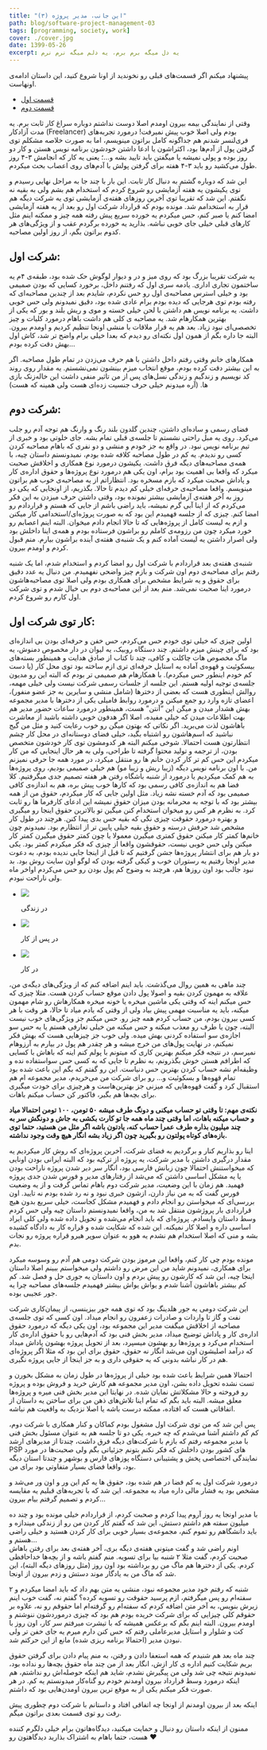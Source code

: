 ```yaml
---
title: "این جانب، مدیر پروژه (۳)"
path: blog/software-project-management-03
tags: [programming, society, work]
cover: ./cover.jpg
date: 1399-05-26
excerpt: یه دل میگه برم برم، یه دلم میگه نرم نرم
---
```


پیشنهاد میکنم اگر قسمت‌های قبلی رو نخوندید از اونا شروع کنید، این داستان ادامه‌ی اونهاست.

*   [قسمت اول](https://ssshojaei.ir/blog/post/software-project-management)
*   [قسمت دوم](https://ssshojaei.ir/blog/post/experiences-programmer)

وقتی از نمایندگی بیمه بیرون اومدم اصلا دوست نداشتم دوباره سراغ کار ثابت برم. یه مدت آزادکار (Freelancer) بودم ولی اصلا خوب پیش نمیرفت! درمورد تجربه‌های فری‌لنسر شدنم هم جداگونه کامل براتون مینویسم، اما به صورت خلاصه مشکلم توی گرفتن پول از آدم‌ها بود، اکثراشون یا ادعا داشتن خودشون برنامه نویس هستن و کار دو روز بوده و پولی نمیشه یا میگفتن باید تایید بشه و…؛ یعنی یه کار که انجامش ۳-۴ روز طول می‌کشید رو باید ۳-۴ هفته برای گرفتن پولش با آدم‌های روی اعصاب بحث میکردم.

این شد که دوباره گشتم به دنبال کار ثابت. این بار با چند جا به مراحل نهایی رسیدم و توی یکیشون یه هفته آزمایشی رو شروع کردم که استخدام هم بشم ولی به بقیه نه نگفتم. این شد که تقریبا توی آخرین روزهای هفته‌ی آزمایشی توی یه شرکت دیگه هم قرار به استخدامم شد. مونده بودم که قرارداد شرکت اول رو بعد از یه هفته آزمایشی امضا کنم یا صبر کنم، حس میکردم یه خورده سریع پیش رفته همه چیز و ممکنه اینم مثل کارهای قبلی خیلی جای خوبی نباشه. بذارید یه خورده برگردم عقب و از ویژگی‌های هر کدوم براتون بگم، از روز اولین مصاحبه.

شرکت اول:
---------

یه شرکت تقریبا بزرگ بود که روی میز و در و دیوار لوگوش حک شده بود، طبقه‌ی ۴م یه ساختمون تجاری اداری. یادمه سری اول که رفتنم داخل، برخورد کسایی که بودن صمیمی بود و خیلی استرس مصاحبه‌ی اول رو حس نکردم، شایدم بعد از چندین مصاحبه‌ای که رفته بودم توی هرجایی که دیده بودم برام عادی شده بود، دقیق نمیدونم ولی حس خوبی داشت. یه برنامه نویس هم داشتن با لحن خیلی خسته و موی و ریش بلند و بور که یکی از بهترین همکارهام شد. یه مصاحبه ی کلی هم داشت باهام درمورد کلیات و چیز تخصصی‌ای نبود زیاد. بعد هم یه قرار ملاقات با منشی اونجا تنظیم کردیم و اومدم بیرون. البته جا داره بگم از همون اول نکته‌ای رو دیدم که بعدا خیلی برام واضح تر شد، کاش اول بهش دقت کرده بودم…

همکارهای خانم وقتی رفتم داخل داشتن با هم حرف می‌زدن در تمام طول مصاحبه. اگر به این بیشتر دقت کرده بودم، موقع انتخاب میزم بینشون نمی‌نشستم. یه مقدار روی روند کد نویسیم و زندگیم و زندگی نسل‌های پس از من تاثیر منفی داشت این خاله‌زنک بازی ها. (آره میدونم خیلی حرف جنسیت زده‌ای هست ولی همینه که هست)

شرکت دوم:
---------

فضای رسمی و ساده‌ای داشتن، چندین گلدون بلند رنگ و وارنگ هم توجه آدم رو جلب می‌کرد. روی یه مبل راحتی نشستم تا جلسه‌ی قبلی تمام بشه. جای خلوتی بود و خبری از تیم برنامه نویس نبود. در واقع به جز خودم و منشی و دو نفری که باهام مصاحبه کردن کسی رو ندیدم. یه کم در طول مصاحبه کلافه شده بودم، نمیدونستم داستان چیه، با همه‌ی مصاحبه‌های دیگه فرق داشت. یکیشون درمورد نوع همکاری و اخلاقش صحبت میکرد که واقعا بی اهمیت بود برام، اون یکی هم درمورد نوع پروژه‌ها و حقوق اداره‌ی کار و پاداش صحبت میکرد که بازم مسخره بود. انتظاراتم از یه مصاحبه‌ی خوب هم براتون مینویسم. واقعا مصاحبه‌ی حرفه‌ای خیلی کم دیدم تا حالا. بگذریم، از اونجایی که یکی دو روز به آخر هفته‌ی آزمایشی بیشتر نمونده بود، وقتی داشتن حرف میزدن به این فکر می‌کردم که از اینا آبی گرم نمیشه، باید راضی باشم از جایی که هستم و قراردادم رو امضا کنم. چیزی که از جلسه فهمیدم این بود که به صورت پروژه‌ای/استخدامی کار میکنن و ازم یه لیست کامل از پروژه‌هایی که تا حالا انجام دادم میخوان. البته اینم اعصابم رو خورد میکرد چون من رزومه‌ی کاملم رو براشون فرستاده بودم و همه‌ی اینا داخلش بود ولی اصرار داشتن یه لیست آماده کنم و یک شنبه‌ی هفته‌ی آینده براشون بیارم. منم قبول کردم و اومدم بیرون.

شنبه‌ی هفته‌ی بعد قراردادم با شرکت اول رو امضا کردم و استخدام شدم، اما یک شنبه رفتم برای مصاحبه‌ی دوم اون شرکت و بازم چیز واضحی نفهمیدم. من دنبال یه عدد دقیق برای حقوق و یه شرایط مشخص برای همکاری بودم ولی اصلا توی مصاحبه‌هاشون درمورد اینا صحبت نمی‌شد. منم بعد از این مصاحبه‌ی دوم بی خیال شدم و توی شرکت اول کارم رو شروع کردم.

کار توی شرکت اول:
-----------------

اولین چیزی که خیلی توی خودم حس می‌کردم، حس خفن و حرفه‌ای بودن بی اندازه‌ای بود که برای چینش میزم داشتم. چند دستگاه روبیک، یه لیوان در دار مخصوص دمنوش، یه ماگ مخصوص هات چاکلت و کافی، چند تا کتاب از صادق هدایت و همینطور بسته‌های بیسکوئیت و قهوه‌ی آماده یه استایل حرفه‌ای تری ازم ساخته بود توی محل کار (یا دست کم خودم اینطور حس میکردم). با همکارهام هم صمیمی تر بودم که البته این رو مدیون جلسه‌ی توجیه اولیه هستم. این جلسه از جلسات رسمی شرکت نیست ولی خیلی مهمه، روالش اینطوری هست که بعضی از دخترها (شامل منشی و سایرین به جز عضو منفور)، اعضای تازه وارد رو جمع میکنن و درمورد روابط فامیلی یکی از دخترها با مدیر مجموعه بهش هشدار میدن و میگن این “آنتن” هست، همینطور درمورد ساعات حضور مدیر هم بهت اطلاعات میدن که خیلی مفیده، اصلا اگر هدفون خوبی داشته باشید از معاشرت باهاشون لذت می‌برید. اگر نکاتی که بهتون میگن رو خوب رعایت کنید و مثل من گیج نباشید که اسم‌هاشون رو اشتباه بگید، خیلی فضای دوستانه‌ای در محل کار چشم انتظارتون هست احتمالا. شوخی میکنم البته هر کدومشون توی کار خودشون متخصص بودن، از ترجمه و تولید محتوا گرفته تا طراحی، ولی به هر حال اینجایی که من کار میکردم این حس کم تر کار کردن خانم ها رو منتقل میکرد، در مورد همه جا حرفی نمیزنم من. با اون برنامه نویس دیگه (زیبا ریش و زیبا مو) هم خیلی صمیمی بودیم، روی پروژه‌ها به هم کمک میکردیم یا درمورد از شنبه باشگاه رفتن هر هفته تصمیم جدی میگرفتیم. کلا فضا هم به اندازه‌ی کافی رسمی بود که کارها خوب پیش بره، هم به اندازه‌ی کافی صمیمی بود که آدم خسته نشه زیاد. مثل اولین جایی که کار میکردم، حقوق من از همه بیشتر بود که با توجه به محرمانه بودن میزان حقوق نمیشه این ادعای کارفرما ها رو ثابت کرد. به نظرم هر کس رو میخوان استخدام کنن میگین تو بالاترین حقوق اینجا رو میگیری و بهتره درمورد حقوقت چیزی نگی که بقیه حس بدی پیدا کنن. هرچند در طول کار مشخص شد حرفش درسته و حقوق بقیه خیلی پایین تر از انتظارم بود. نمیدونم چون خانم‌ها کمتر کار میکنن حقوق کمتری میگیرن معمولا یا چون کمتر حقوق میگیرن کمتر کار میکنن ولی حس خوبی نیست، حقوقشون واقعا از چیزی که فکر میکردم کمتر بود. یکی دو بار هم برای انتشار پروژه‌ها جشن گرفتیم که تا قبل از اینجا جایی ندیده بودم، به دعوت مدیر اونجا رفتیم یه رستوران خوب و کیکی گرفته بودن که لوگو اون سایت روش بود. بد نبود جالب بود اون روزها هم، هرچند به وضوح کم پول بودن رو حس می‌کردم اواخر ماه ولی ناراحت نبودم.

*   ![](photo_2020-08-16_00-20-46-576x1024.jpg)
    
    در زندگی
    
*   ![](photo_2020-08-16_00-20-55-576x1024.jpg)
    
    در پس از کار
    
*   ![](photo_2020-08-16_00-20-35-576x1024.jpg)
    
    در کار


چند ماهی به همین روال می‌گذشت. باید اینم اضافه کنم که از ویژگی‌های دیگه‌ی من، علاقه به مهمون کردن بقیه و اصولا پول دادن موقع حساب کردن هست. مثلا چیزی که حس میکنم اینه که وقتی یکی ماشین میخره یا خونه میخره همکارهاش رو شام مهمون میکنه، باید یه مناسبت مهمی پیش بیاد ولی از وقتی که یادم میاد تا حالا، هر وقت با هر کسی بیرون بودم، من حساب کردم همه چیز رو. حس میکنم جز ویژگی‌های خوب نیست البته، چون یا طرف رو معذب میکنه و حس میکنه من خیلی تعارفی هستم یا یه حس سو اجازه‌ی سو استفاده کردنی بهش میده. ولی خوب جز چیزهایی هست که بهش فکر نمیکنم، در نهایت پول‌های من خرج میشه و هر چقدر هم پول در بیارم به آرزوهام نمیرسم، در نتیجه فکر میکنم بهترین کاری که میتونم با پولم کنم اینه که باهاش با کسایی که اطرافم هستن خوش بگذرونم، به نظرم تا جایی که به کسی حس سواستفاده نده و وظیفه‌ام نشه حساب کردن بهترین حس دنیاست. این رو گفتم که بگم این باعث شده بود تمام قهوه‌ها و بسکوئیت و… رو برای شرکت من می‌خریدم، مدیر مجموعه ام هم استقبال کرد و گفت قهوه‌هایی که میزنی جز بهترین‌‌هاست و هرچیزی برای خودت میگیری برای بچه‌ها هم بگیر، فاکتور کن حساب میکنم باهات.

**نکته‌ی مهم: تا وقتی تو حساب میکنی و دونگ طرف میشه ۵۰ تومن، ۱۰۰ تومن احتمالا میاد و حساب میکنه باهات، اما وقتی چند ماه همه جا تو کارت بکشی به جاش و دونگش سر به چند میلیون بذاره طرف عمرا حساب کنه، یادتون باشه اگر مثل من هستید، حتما توی بازه‌های کوتاه پولتون رو بگیرید چون اگر زیاد بشه انگار هیچ وقت وجود نداشته.**

اینا رو بذاریم کنار و برگردیم به فضای شرکت، آخرین پروژه‌ای که روش کار میکردیم یه مقدار درگیری داشتن با مدیر شرکت، یه پروژه از ترکیه بود که البته ایرانی بودن اونایی که میخواستنش احتمالا چون زبانش فارسی بود، انگار سر دیر شدن پروژه ناراحت بودن یا یه مشکل اساسی داشتن که می‌شد از رفتارهای مدیر و فورس شدن جدی پروژه فهمید. هم زمان با این وضعیت، مدیر شرکت دوم باهام تماس گرفت و از یه وضعیت فورس گفت که به من نیاز دارن، ازشون خبری نبود و نه رد شده بودم نه تایید. اون بررسی‌ای که میخواستن رو انجام دادم و فهمیدم مشکل کجاست، خیلی سریع بدون هیچ قراردادی بار پروژشون منتقل شد به من، واقعا نمیدونستم داستان چیه ولی حس کردم وسط داستان وایسادم. پروژه‌ای که باید انجام می‌شده و تحویل داده شده ولی کلی ایراد اساسی داره و اصلا کار نمیکنه. این شده که شکایت شده و قراره کار به دادگاه کشیده بشه و منی که اصلا استخدام هم نشدم یه هوو به عنوان سوپر هیرو قراره پروژه رو نجات بدم.

مونده بودم چی کار کنم، واقعا این مرموز بودن شرکت دومی هم آدم رو وسوسه میکرد برای همکاری، نمیدونم شاید من این مرض رو داشتم ولی میخواستم ببینم اصلا داستان اینجا چیه، این شد که کارشون رو پیش بردم و اون داستان یه جوری حل و فصل شد. کم کم بیشتر باهاشون آشنا شدم و یواش یواش بیشتر فهمیدم جلسه‌های مصاحبه چرا یه جور عجیبی بوده.

این شرکت دومی یه جور هلدینگ بود که توی همه جور بیزینسی، از پیمان‌کاری شرکت نفت و گاز تا واردات و صادرات زعفرون رو انجام میداد. اون کسی که توی جلسه‌ی مصاحبه از اخلاقش میگفت مدیر این مجموعه بود، اون یکی دیگه که درمورد حقوق اداره‌ی کار و پاداش توضیح میداد، مدیر بخش فنی بود که آدم‌هایی رو با حقوق اداره‌ی کار استخدام می‌کرد و پروژه‌ها رو بهشون میسپرد، بعد از تحویل پروژه بهشون پاداش میداد که درآمد اصلیشون اون می‌شد انگار نه حقوق، حقوق برای این بود که مثلا اگر پروژه‌ای هم در کار نباشه بدونی که یه حقوقی داری و به جز اینجا از جایی پروژه نگیری.

احتمالا همین شرایط باعث شده بود خیلی از پروژه‌ها در طول زمان به مشکل بخورن و تست نشده تحویل داده بشن، اون مدیر مجموعه هم کارش خرید و فروش بوده و پروژه رو فروخته و حالا مشکلاتش نمایان شده. در نهایتا این مدیر بخش فنی میره و پروژه‌ها معلق میشه. البته باید بگم که تمام اینا تلاش‌های ذهن من برای ساختن یه داستان از اتفاقاتی هست که افتاده، ممکنه درست باشه یا اصلا نزدیک به واقعیت هم نباشه.

پس این شد که من توی شرکت اول مشغول بودم کماکان و کنار همکاری با شرکت دوم، کم کم داشتم آشنا می‌شدم که چه خبره. یکی دو تا جلسه هم به عنوان مسئول بخش فنی با مدیر مجموعه رفتم که بازم با شرکت‌های دیگه فرق داشت، چندتا از مدیرهای ارشد PSP های کشور بودن داخلش که فکر نکنم بتونم جزئیاتی بگم ولی صحبت‌ها در مورد نمایندگی اختصاصی پخش و پشتیبانی دستگاه پوزهای فارس و بوشهر و چندتا استان دیگه بود، واقعا فضای بسیار متفاوتی بود برای من.

درمورد شرکت اول یه کم فضا در هم شده بود، حقوق ها یه کم این ور و اون ور می‌شد و مشخص بود یه فشار مالی داره میاد به مجموعه. این شد که با تجربه‌های قبلیم یه مقایسه کردم و تصمیم گرفتم بیام بیرون…

با مدیر اونجا یه روز آروم پیدا کردم و صحبت کردم، از قراردادم خیلی مونده بود و چند ده میلیون سفته هم داشتم دستش، این شد که گفتم کار کردن من رو از زندگی میندازه و باید دانشگاهم رو تموم کنم، مجموعه‌ی بسیار خوبی برای کار کردن هستید و خیلی راضی هستم و…  
اونم راضی شد و گفت میتونی هفته‌ی دیگه بری، آخر هفته‌ی بعد برای رفتن باهاش صحبت کردم، گفت مثلا ۲ شنبه بیا برای تسویه. منم گفتم باشه و از بچه‌ها خداحافظی کردم. یکی از دخترها هم ماگ من رو برداشته بود اون روز (مثل روزهای دیگه البته)، این شد که ماگ من به یادگار موند دستش و زدم بیرون از اونجا.

۲ شنبه که رفتم خود مدیر مجموعه نبود، منشی یه متن بهم داد که باید امضا میکردم و سفته‌ام رو پس میگرفتم، ازم پرسید حقوقت رو تسویه کرده؟ گفتم نه، گفت خوب اینم زیرش بنویس، به آخر متن اضافه کردم که سفته‌ام رو گرفته‌ام اما حقوقم رو نه، علاوه بر حقوقم کلی چیزایی که برای شرکت خریده بودم هم بود که چیزی درموردشون ننوشتم و اومدم بیرون. البته اینم بگم که برعکس همیشه که با تیشرت میرفتم سر کار، اون روز با کت و شلوار و استایل مدیرعاملی رفتم که حس کنن دارم میرم یه جای خفن تر ولی نبودن مدیر (احتمالا برنامه ریزی شده) مانع از این حرکتم شد.

چند ماه بعد هم شنیدم که همه استعفا دادن و رفتن، به منم پیام دادن برای گرفتن حقوق بریم شکایت کنیم اداره ی کار ازش، انگار بعد از من چند ماه حقوق بچه‌ها رو نداده بود، نمیدونم نتیجه چی شد ولی من پیگیرش نشدم، شاید هم اینکه حوصله‌اش رو نداشتم، هم اینکه درمورد وسط قرارداد بیرون اومدنم خودم رو گناه‌کار میدونستم یه کم. در هر صورت فکر میکنم یکی از به موقع ترین بیرون اومدن‌هایی بود که داشتم.

اینکه بعد از بیرون اومدنم از اونجا چه اتفاقی افتاد و داستانم با شرکت دوم چطوری پیش رفت رو توی قسمت بعدی براتون میگم.

ممنون از اینکه داستان رو دنبال و حمایت میکنید، دیدگاه‌هاتون برام خیلی دلگرم کننده هست، حتما باهام به اشتراک بذارید دیدگاهتون رو ❤️
